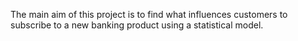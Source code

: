 The main aim of this project is to find what influences customers to subscribe to a new banking product using a statistical model.
